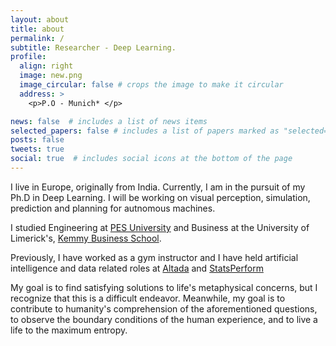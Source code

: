 ```yaml
---
layout: about
title: about
permalink: /
subtitle: Researcher - Deep Learning.
profile:
  align: right
  image: new.png
  image_circular: false # crops the image to make it circular
  address: >
    <p>P.O - Munich* </p>

news: false  # includes a list of news items
selected_papers: false # includes a list of papers marked as "selected={true}"
posts: false
tweets: true
social: true  # includes social icons at the bottom of the page
---
```


I live in Europe, originally from India. Currently, I am in the pursuit of my Ph.D in Deep Learning. I will be working on visual perception, simulation, prediction and planning for autnomous machines. 

I studied Engineering at [PES University](https://pes.edu/) and Business at the University of Limerick's, [Kemmy Business School](https://www.ul.ie/business). 

Previously, I have worked as a gym instructor and  I have held artificial intelligence and data related roles at [Altada](https://www.altada.com/) and [StatsPerform](https://www.statsperform.com/) 

My goal is to find satisfying solutions to life's metaphysical concerns, but I recognize that this is a difficult endeavor. Meanwhile, my goal is to contribute to humanity's comprehension of the aforementioned questions, to observe the boundary conditions of the human experience, and to live a life to the maximum entropy.
